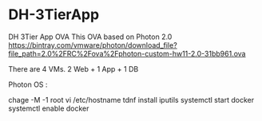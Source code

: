 # DH-3TierApp
DH 3Tier App OVA
This OVA based on Photon 2.0
https://bintray.com/vmware/photon/download_file?file_path=2.0%2FRC%2Fova%2Fphoton-custom-hw11-2.0-31bb961.ova

There are 4 VMs. 2 Web + 1 App + 1 DB

Photon OS :

chage -M -1 root
vi /etc/hostname
tdnf install iputils
systemctl start docker
systemctl enable docker



